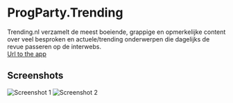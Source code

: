 # ProgParty.Trending
Trending.nl verzamelt de meest boeiende, grappige en opmerkelijke content over veel besproken en actuele/trending onderwerpen die dagelijks de revue passeren op de interwebs.
<br /><a href="https://www.microsoft.com/nl-nl/store/apps/trendingnl/9nblggh5f4lc">Url to the app</a>


## Screenshots

![Screenshot 1](http://store-images.s-microsoft.com/image/apps.22759.13510798887033688.076d4173-7b6e-4e5e-b0c7-96c63c8c1bd4.6a05b36f-368f-4225-b8b3-fa7aeb78ee50?w=712&h=400 "Screenshot 1")
![Screenshot 2](http://store-images.s-microsoft.com/image/apps.23739.13510798887033688.ad5a5f3c-1c75-4b4a-9c49-970fcbfd8a86.5ca24b06-e6a5-4647-915f-c0dad8e31cf9?w=712&h=400 "Screenshot 2")
